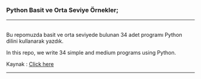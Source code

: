 <html>

<body>
	<h3> Python Basit ve Orta Seviye Örnekler; </h3>
<hr>
<p>
<br> 
Bu repomuzda  basit ve orta seviyede bulunan 34 adet programı Python dilini kullanarak yazdık. <br>



In this repo, we write 34 simple and medium programs using Python. <br>

Kaynak : <a href="https://www.algoritmaornekleri.com/python/python-calisma-sorulari-ve-cevaplari/">Click here</a>
</p>
<hr>


</body>
</html>